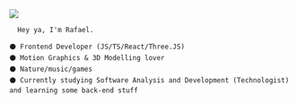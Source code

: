 <img src="https://i.imgur.com/SU8xgbu.png"/>
    
      Hey ya, I'm Rafael.
        
    ⚫️ Frontend Developer (JS/TS/React/Three.JS)
    ⚫️ Motion Graphics & 3D Modelling lover
    ⚫️ Nature/music/games
    ⚫️ Currently studying Software Analysis and Development (Technologist) 
    and learning some back-end stuff

